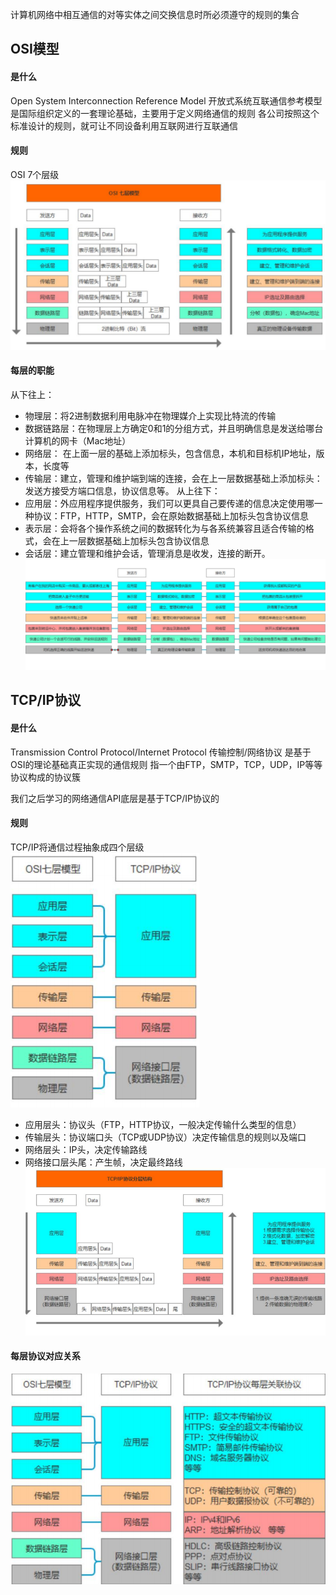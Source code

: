 计算机网络中相互通信的对等实体之间交换信息时所必须遵守的规则的集合

## OSI模型
#### 是什么
Open System Interconnection Reference Model 开放式系统互联通信参考模型
是国际组织定义的一套理论基础，主要用于定义网络通信的规则
各公司按照这个标准设计的规则，就可让不同设备利用互联网进行互联通信
#### 规则
OSI 7个层级
![](../../img/beishang20250217211547392.png)
#### 每层的职能

从下往上：
- 物理层：将2进制数据利用电脉冲在物理媒介上实现比特流的传输
- 数据链路层：在物理层上方确定0和1的分组方式，并且明确信息是发送给哪台计算机的网卡（Mac地址）
- 网络层： 在上面一层的基础上添加标头，包含信息，本机和目标机IP地址，版本，长度等
- 传输层：建立，管理和维护端到端的连接，会在上一层数据基础上添加标头：发送方接受方端口信息，协议信息等。
从上往下：
- 应用层：外应用程序提供服务，我们可以更具自己要传递的信息决定使用哪一种协议：FTP，HTTP，SMTP，会在原始数据基础上加标头包含协议信息
- 表示层：会将各个操作系统之间的数据转化为与各系统兼容且适合传输的格式，会在上一层数据基础上加标头包含协议信息
- 会话层：建立管理和维护会话，管理消息是收发，连接的断开。
![](../../img/beishang20250217211739224.png)
## TCP/IP协议
#### 是什么
Transmission Control Protocol/Internet Protocol 传输控制/网络协议
是基于OSI的理论基础真正实现的通信规则
指一个由FTP，SMTP，TCP，UDP，IP等等协议构成的协议簇

我们之后学习的网络通信API底层是基于TCP/IP协议的

#### 规则
TCP/IP将通信过程抽象成四个层级
![](../../img/beishang20250218093737099.png)
- 应用层头：协议头（FTP，HTTP协议，一般决定传输什么类型的信息）
- 传输层头：协议端口头（TCP或UDP协议）决定传输信息的规则以及端口
- 网络层头：IP头，决定传输路线
- 网络接口层头尾：产生帧，决定最终路线
![](../../img/beishang20250218094137353.png)

#### 每层协议对应关系
![](../../img/beishang20250218094529761.png)